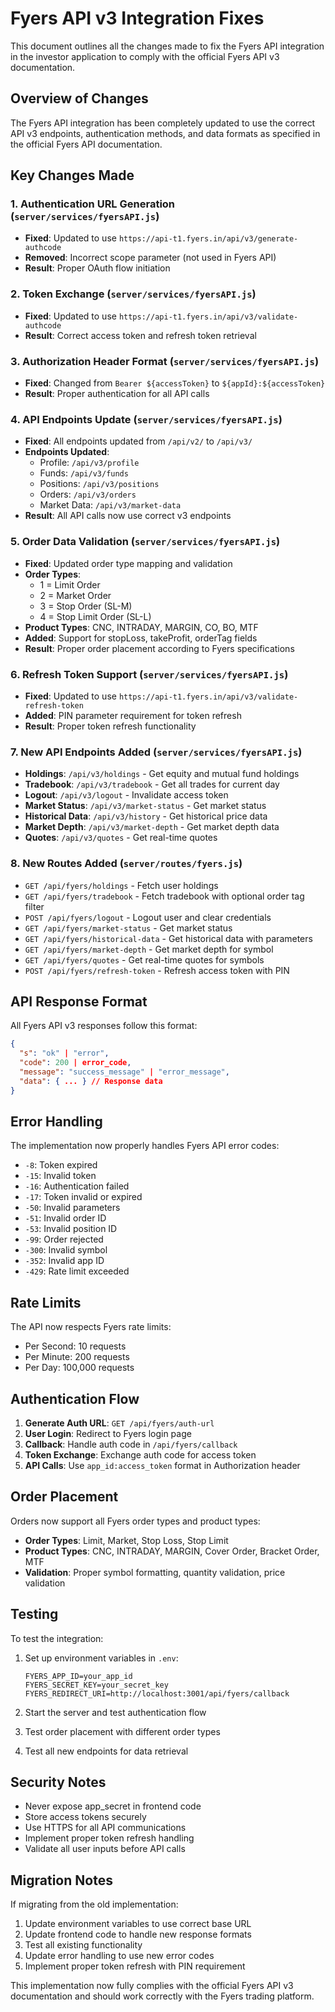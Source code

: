 # Fyers API v3 Integration Fixes

This document outlines all the changes made to fix the Fyers API integration in the investor application to comply with the official Fyers API v3 documentation.

## Overview of Changes

The Fyers API integration has been completely updated to use the correct API v3 endpoints, authentication methods, and data formats as specified in the official Fyers API documentation.

## Key Changes Made

### 1. Authentication URL Generation (`server/services/fyersAPI.js`)
- **Fixed**: Updated to use `https://api-t1.fyers.in/api/v3/generate-authcode`
- **Removed**: Incorrect scope parameter (not used in Fyers API)
- **Result**: Proper OAuth flow initiation

### 2. Token Exchange (`server/services/fyersAPI.js`)
- **Fixed**: Updated to use `https://api-t1.fyers.in/api/v3/validate-authcode`
- **Result**: Correct access token and refresh token retrieval

### 3. Authorization Header Format (`server/services/fyersAPI.js`)
- **Fixed**: Changed from `Bearer ${accessToken}` to `${appId}:${accessToken}`
- **Result**: Proper authentication for all API calls

### 4. API Endpoints Update (`server/services/fyersAPI.js`)
- **Fixed**: All endpoints updated from `/api/v2/` to `/api/v3/`
- **Endpoints Updated**:
  - Profile: `/api/v3/profile`
  - Funds: `/api/v3/funds`
  - Positions: `/api/v3/positions`
  - Orders: `/api/v3/orders`
  - Market Data: `/api/v3/market-data`
- **Result**: All API calls now use correct v3 endpoints

### 5. Order Data Validation (`server/services/fyersAPI.js`)
- **Fixed**: Updated order type mapping and validation
- **Order Types**:
  - 1 = Limit Order
  - 2 = Market Order
  - 3 = Stop Order (SL-M)
  - 4 = Stop Limit Order (SL-L)
- **Product Types**: CNC, INTRADAY, MARGIN, CO, BO, MTF
- **Added**: Support for stopLoss, takeProfit, orderTag fields
- **Result**: Proper order placement according to Fyers specifications

### 6. Refresh Token Support (`server/services/fyersAPI.js`)
- **Fixed**: Updated to use `https://api-t1.fyers.in/api/v3/validate-refresh-token`
- **Added**: PIN parameter requirement for token refresh
- **Result**: Proper token refresh functionality

### 7. New API Endpoints Added (`server/services/fyersAPI.js`)
- **Holdings**: `/api/v3/holdings` - Get equity and mutual fund holdings
- **Tradebook**: `/api/v3/tradebook` - Get all trades for current day
- **Logout**: `/api/v3/logout` - Invalidate access token
- **Market Status**: `/api/v3/market-status` - Get market status
- **Historical Data**: `/api/v3/history` - Get historical price data
- **Market Depth**: `/api/v3/market-depth` - Get market depth data
- **Quotes**: `/api/v3/quotes` - Get real-time quotes

### 8. New Routes Added (`server/routes/fyers.js`)
- `GET /api/fyers/holdings` - Fetch user holdings
- `GET /api/fyers/tradebook` - Fetch tradebook with optional order tag filter
- `POST /api/fyers/logout` - Logout user and clear credentials
- `GET /api/fyers/market-status` - Get market status
- `GET /api/fyers/historical-data` - Get historical data with parameters
- `GET /api/fyers/market-depth` - Get market depth for symbol
- `GET /api/fyers/quotes` - Get real-time quotes for symbols
- `POST /api/fyers/refresh-token` - Refresh access token with PIN

## API Response Format

All Fyers API v3 responses follow this format:
```json
{
  "s": "ok" | "error",
  "code": 200 | error_code,
  "message": "success_message" | "error_message",
  "data": { ... } // Response data
}
```

## Error Handling

The implementation now properly handles Fyers API error codes:
- `-8`: Token expired
- `-15`: Invalid token
- `-16`: Authentication failed
- `-17`: Token invalid or expired
- `-50`: Invalid parameters
- `-51`: Invalid order ID
- `-53`: Invalid position ID
- `-99`: Order rejected
- `-300`: Invalid symbol
- `-352`: Invalid app ID
- `-429`: Rate limit exceeded

## Rate Limits

The API now respects Fyers rate limits:
- Per Second: 10 requests
- Per Minute: 200 requests
- Per Day: 100,000 requests

## Authentication Flow

1. **Generate Auth URL**: `GET /api/fyers/auth-url`
2. **User Login**: Redirect to Fyers login page
3. **Callback**: Handle auth code in `/api/fyers/callback`
4. **Token Exchange**: Exchange auth code for access token
5. **API Calls**: Use `app_id:access_token` format in Authorization header

## Order Placement

Orders now support all Fyers order types and product types:
- **Order Types**: Limit, Market, Stop Loss, Stop Limit
- **Product Types**: CNC, INTRADAY, MARGIN, Cover Order, Bracket Order, MTF
- **Validation**: Proper symbol formatting, quantity validation, price validation

## Testing

To test the integration:

1. Set up environment variables in `.env`:
   ```
   FYERS_APP_ID=your_app_id
   FYERS_SECRET_KEY=your_secret_key
   FYERS_REDIRECT_URI=http://localhost:3001/api/fyers/callback
   ```

2. Start the server and test authentication flow
3. Test order placement with different order types
4. Test all new endpoints for data retrieval

## Security Notes

- Never expose app_secret in frontend code
- Store access tokens securely
- Use HTTPS for all API communications
- Implement proper token refresh handling
- Validate all user inputs before API calls

## Migration Notes

If migrating from the old implementation:
1. Update environment variables to use correct base URL
2. Update frontend code to handle new response formats
3. Test all existing functionality
4. Update error handling to use new error codes
5. Implement proper token refresh with PIN requirement

This implementation now fully complies with the official Fyers API v3 documentation and should work correctly with the Fyers trading platform.
